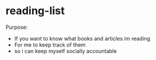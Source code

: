 # reading-list

Purpose:
- If you want to know what books and articles im reading
- For me to keep track of them
- so i can keep myself socially accountable

